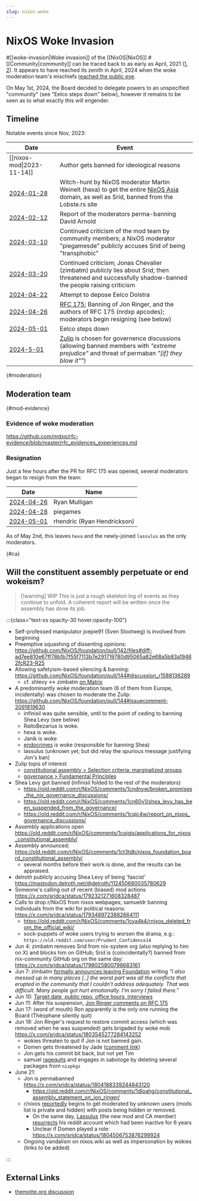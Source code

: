 ```yaml
---
slug: nixos-woke
---
```


# NixOS Woke Invasion

#[[woke-invasion|Woke invasion]] of the [[NixOS|NixOS]] #[[Community|community]] can be traced back to as early as April, 2021 ([1][origin1], [2][origin2]). It appears to have reached its zenith in April, 2024 when the woke moderation team's mischiefs [reached the public eye](https://news.ycombinator.com/item?id=40166912).

On May 1st, 2024, the Board decided to delegate powers to an unspecified "community" (see "Eelco steps down" below), however it remains to be seen as to what exactly this will engender.

[origin1]: https://discourse.nixos.org/t/nursing-a-thriving-community/12742
[origin2]: https://github.com/NixOS/nixpkgs/pull/120729#discussion_r621116027


## Timeline

Notable events since Nov, 2023:

| Date                                                                            | Event                                                                                                                                                                           |
| ------------------------------------------------------------------------------- | ------------------------------------------------------------------------------------------------------------------------------------------------------------------------------- |
| [[nixos-mod\|2023-11-14]]                                                       | Author gets banned for ideological reasons                                                                                                                                      |
| [2024-01-28](https://twitter.com/sridca/status/1751586790425895377)             | Witch-hunt by NixOS moderator Martin Weinelt (hexa) to get the entire [NixOS Asia](https://nixos.asia/en/) domain, as well as Srid, banned from the Lobste.rs site              |
| [2024-02-12](https://twitter.com/sridca/status/1757055395183374667)             | Report of the moderators perma-banning David Arnold                                                                                                                             |
| [2024-03-10](https://twitter.com/sridca/status/1766944228129575327)             | Continued criticism of the mod team by community members; a NixOS moderator "piegamesde" publicly accuses Srid of being "transphobic"                                           |
| [2024-03-20](https://twitter.com/sridca/status/1771523366983196975)             | Continued criticism; Jonas Chevalier (zimbatm) publicly lies about Srid; then threatened and successfully shadow-banned the people raising criticism                            |
| [2024-04-22](https://twitter.com/sridca/status/1782200842571198962)             | Attempt to depose Eelco Dolstra                                                                                                                                                 |
| [2024-04-26](https://news.ycombinator.com/item?id=40204985)                     | [RFC 175](https://github.com/NixOS/rfcs/pull/175); Banning of Jon Ringer, and the authors of RFC 175 (nrdxp apcodes); moderators begin resigning (see below)                    |
| [2024-05-01](https://old.reddit.com/r/NixOS/comments/1ch8vhv/eelco_steps_down/) | Eelco steps down                                                                                                                                                                |
| [2024-5-01](https://github.com/NixOS/foundation/pull/142)                       | [Zulip](https://nixpkgs.zulipchat.com/) is chosen for governence discussions (allowing banned members with *"extreme prejudice"* and threat of permaban *"[if] they blow it""*) |

{#moderation}
## Moderation team

{#mod-evidence}
### Evidence of woke moderation

https://github.com/nrdxp/rfc-evidence/blob/master/rfc_evidences_experiences.md

### Resignation

Just a few hours after the PR for RFC 175 was opened, several moderators began to resign from the team:

| Date                                                                                                   | Name                        |
| ------------------------------------------------------------------------------------------------------ | --------------------------- |
| [2024-04-26](https://old.reddit.com/r/NixOS/comments/1cfv8vo/moderation_nogo_zones/l1v9fhl/?context=3) | Ryan Mulligan               |
| [2024-04-28](https://discourse.nixos.org/t/taking-a-step-back/44243)                                   | piegames                    |
| [2024-05-01](https://discourse.nixos.org/t/resigning-from-the-moderation-team/44607)                   | rhendric (Ryan Hendrickson) |

As of May 2nd, this leaves `hexa` and the newly-joined `lassulus` as the only moderators.


{#ca}
## Will the constituent assembly perpetuate or end wokeism?

>[!warning] WIP
>This is just a rough skeleton log of events as they continue to unfold. A coherent report will be written once the assembly has done its job.

:::{class="text-xs opacity-30 hover:opacity-100"}

- Self-professed manipulator joepie91 (Sven Slootweg) is involved from beginning
- Preemptive squashing of dissenting opinions: https://github.com/NixOS/foundation/pull/142/files#diff-ad7ee810e67ff78b1b7f55f7113b7e291719780d95065a82e68a5b83a19462fcR23-R25
- Allowing safetyism-based silencing & banning: https://github.com/NixOS/foundation/pull/144#discussion_r1588136289
  - cf. shlevy <-> zimbatm [on Matrix](https://matrix.to/#/!VyoUhyWvlhSpFWWxHL:matrix.org/$P7-nlgSP0QVA7W6qPPUZddmnXxRYW5d67EVfjKO-RiQ?via=nixos.org&via=matrix.org&via=nixos.dev)
- A predominantly woke moderation team (6 of them from Europe, incidentally) was chosen to moderate the Zulip: https://github.com/NixOS/foundation/pull/144#issuecomment-2091819630
  - infinisil was quite sensible, until to the point of ceding to banning Shea Levy (see below)
  - RaitoBezarius is woke.
  - hexa is woke.
  - Janik is woke
  - [endocrimes](https://toot.cat/@endocrimes) is woke (responsible for banning Shea)
  - lassulus (unknown yet; but did relay the spurious message justifying Jon's ban)
- Zulip topis of interest
  - [constitutional assembly > Selection criteria: marginalized groups](https://nixpkgs.zulipchat.com/#narrow/stream/435937-constitutional-assembly/topic/Selection.20criteria.3A.20marginalized.20groups)
  - [governance > Fundamental Principles](https://nixpkgs.zulipchat.com/#narrow/stream/435724-governance/topic/Fundamental.20Principles)
- Shea Levy got banned (infinisil folded to the rest of the moderators)
  - https://old.reddit.com/r/NixOS/comments/1cndnyw/broken_promises_the_nix_governance_discussions/
  - https://old.reddit.com/r/NixOS/comments/1cn60v1/shea_levy_has_been_suspended_from_the_governance/
  - https://old.reddit.com/r/NixOS/comments/1cqic4w/report_on_nixos_governance_discussions/
- Assembly applications open https://old.reddit.com/r/NixOS/comments/1cojgjs/applications_for_nixos_constitutional_assembly/
- Assembly announced: https://old.reddit.com/r/NixOS/comments/1ct3tdb/nixos_foundation_board_constitutional_assembly/
  - several months before their work is done, and the results can be appraised.
- delroth publicly accusing Shea Levy of being 'fascist' https://mastodon.delroth.net/@delroth/112450680035780629
- Someone's calling out of recent (biased) mod actions https://x.com/sridca/status/1792321271608328487
- Calls to drop r/NixOS from nixos webpages; samueldr banning individuals from the wiki for political reasons: https://x.com/sridca/status/1793489723882664111
    - https://old.reddit.com/r/NixOS/comments/1cya4k4/rnixos_deleted_from_the_official_wiki/
    - sock-puppets of woke users trying to worsen the drama, e.g.: `https://old.reddit.com/user/Prudent_Confidence14`
- Jun 4: zimbatm removes Srid from nix-system org (also replying to him on X) and blocks him on GitHub; Srid is (coincidentally?) banned from nix-community GitHub org on the same day: https://x.com/sridca/status/1798025800798683161
- Jun 7: zimbatm [formally announces leaving Foundation](https://discourse.nixos.org/t/leaving-the-foundation-going-back-to-the-roots/46644) writing *"I also messed up in many places [..] the worst part was all the conflicts that erupted in the community that I couldn’t address adequately. That was difficult. Many people got hurt emotionally. I’m sorry I failed there."*
- Jun 10: [Target date, public repo, office hours, interviews](https://discourse.nixos.org/t/target-date-public-repo-office-hours-interviews/46827)
- Jun 11: After his suspension, [Jon Ringer comments on RFC 175](https://x.com/jonringer117/status/1800644896920945146)
- Jun 17: (word of mouth) Ron apparently is the only one running the Board (Théophane silently quit)
- Jun 19: Jon Ringer's request to restore commit access (which was removed when he was suspended) gets brigaded by woke mob https://x.com/sridca/status/1803545277284143252
    - wokies threaten to quit if Jon is not banned gain.
    - Domen gets threatened by Jade ([comment link](https://old.reddit.com/r/NixOS/comments/1dku0l0/i_must_note_rnixos_is_a_moderation_free_zone/?cache-bust=1718978771090))
    - Jon gets his commit bit back, but not yet Tim
    - samuel [ragequits](https://discourse.nixos.org/t/maintainers-drop-samueldr-321436/47354) and engages in sabotoge by deleting several packages from `nixpkgs`
- June 21:
  - Jon is permabanned https://x.com/sridca/status/1804188339244843120
    - https://old.reddit.com/r/NixOS/comments/1dloahg/constitutional_assembly_statement_on_jon_ringer/
  - r/nixos [reportedly](https://x.com/_DavSanchez/status/1804187182770311552) begins to get moderated by unknown users (mods list is private and hidden) with posts being hidden or removed.
    - On the same day, [Lassulus](https://old.reddit.com/user/Lassulus) (the new mod and CA member) [resurrects](https://old.reddit.com/r/NixOS/comments/1dl5rxe/list_of_open_source_games_and_their_status_on/l9mm01p/?context=3) his reddit account which had been inactive for 6 years
    - Unclear if Domen played a role: https://x.com/sridca/status/1804506753876299924
  - Ongoing vandalism on nixos.wiki as well as impersonation by wokies (links to be added)

:::

## External Links

- [themotte.org discussion](https://www.themotte.org/post/994/smallscale-question-sunday-for-may-5/209672?sort=top#context)

